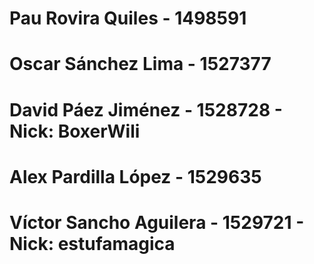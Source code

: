 # Pau Rovira Quiles - 1498591
# Oscar Sánchez Lima - 1527377
# David Páez Jiménez - 1528728 - Nick: BoxerWili
# Alex Pardilla López - 1529635
# Víctor Sancho Aguilera - 1529721 - Nick: estufamagica
